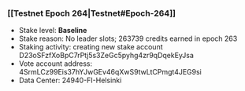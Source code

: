 ### [[Testnet Epoch 264|Testnet#Epoch-264]]
* Stake level: **Baseline**
* Stake reason: No leader slots; 263739 credits earned in epoch 263
* Staking activity: creating new stake account D23oSFzfXoBpC7rPtj5s3ZeGc5pyhg4zr9qDqekEyJsa
* Vote account address: 4SrmLCz99Eis37hYJwGEv46qXwS9twLtCPmgt4JEG9si
* Data Center: 24940-FI-Helsinki